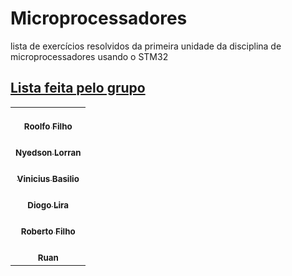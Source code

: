 # Microprocessadores
lista de exercícios resolvidos da primeira unidade da disciplina de microprocessadores usando o STM32 
## [Lista feita pelo grupo ](#lista)

<table>
  <tr>
    <td align="center">
      <a href="https://github.com/rodolfilho"><br>
        <sub>
          <b>Roolfo Filho</b>
        </sub>
      </a>
    </td>
      <tr>
    <td align="center">
      <a href="https://github.com/nyedsonlorran"><br>
        <sub>
          <b>Nyedson Lorran</b>
        </sub>
      </a>
    </td>
          <tr>
    <td align="center">
      <a href="https://github.com/ViniciusGbasilio"><br>
        <sub>
          <b>Vinicius Basilio</b>
        </sub>
      </a>
    </td>
              <tr>
    <td align="center">
      <a href="https://github.com/DiogorsLira"><br>
        <sub>
          <b>Diogo Lira</b>
        </sub>
      </a>
    </td>
      <tr>
    <td align="center">
      <a href="https://github.com/robertofilhosf"><br>
        <sub>
          <b>Roberto Filho</b>
        </sub>
      </a>
    </td>
          <tr>
    <td align="center">
      <a href="https://github.com/"><br>
        <sub>
          <b>Ruan </b>
        </sub>
      </a>
    </td>
</table>
